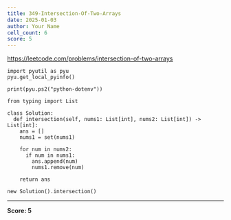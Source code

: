 ```yaml
---
title: 349-Intersection-Of-Two-Arrays
date: 2025-01-03
author: Your Name
cell_count: 6
score: 5
---
```


https://leetcode.com/problems/intersection-of-two-arrays


```
import pyutil as pyu
pyu.get_local_pyinfo()
```


```
print(pyu.ps2("python-dotenv"))
```


```
from typing import List
```


```
class Solution:
  def intersection(self, nums1: List[int], nums2: List[int]) -> List[int]:
    ans = []
    nums1 = set(nums1)

    for num in nums2:
      if num in nums1:
        ans.append(num)
        nums1.remove(num)

    return ans
```


```
new Solution().intersection()
```


---
**Score: 5**